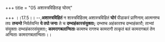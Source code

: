 +++
title = "05 अशास्त्रविहितङ् घोरम्"

+++
।।17.5।। --,**अशास्त्रविहितं** न शास्त्रविहितम् अशास्त्रविहितं **घोरं**
पीडाकरं प्राणिनाम् आत्मनश्च तपः **तप्यन्ते** निर्वर्तयन्ति **ये तपो
जनाः** ते च **दम्भाहंकारसंयुक्ताः;** दम्भश्च अहंकारश्च दम्भाहंकारौ;
ताभ्यां संयुक्ताः दम्भाहंकारसंयुक्ताः; **कामरागबलान्विताः** कामश्च
रागश्च कामरागौ तत्कृतं बलं कामरागबलं तेन अन्विताः कामरागबलान्विताः।।
